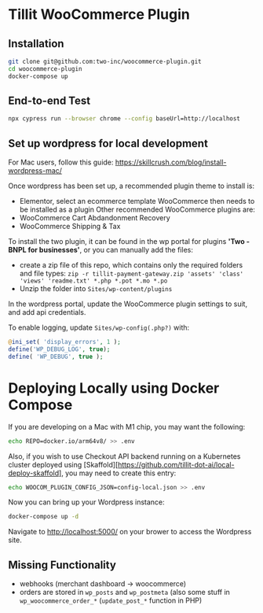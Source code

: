 # Tillit WooCommerce Plugin

## Installation

```bash
git clone git@github.com:two-inc/woocommerce-plugin.git
cd woocommerce-plugin
docker-compose up
```

## End-to-end Test

```bash
npx cypress run --browser chrome --config baseUrl=http://localhost
```

## Set up wordpress for local development
For Mac users, follow this guide:
https://skillcrush.com/blog/install-wordpress-mac/

Once wordpress has been set up, a recommended plugin theme to install is:
- Elementor, select an ecommerce template
WooCommerce then needs to be installed as a plugin
Other recommended WooCommerce plugins are:
- WooCommerce Cart Abdandonment Recovery
- WooCommerce Shipping & Tax

To install the two plugin, it can be found in the wp portal for plugins **'Two - BNPL for businesses'**, or you can manually add the files:
- create a zip file of this repo, which contains only the required folders and file types:
    `zip -r tillit-payment-gateway.zip 'assets' 'class' 'views' 'readme.txt' *.php *.pot *.mo *.po`
- Unzip the folder into `Sites/wp-content/plugins`

In the wordpress portal, update the WooCommerce plugin settings to suit, and add api credentials.

To enable logging, update `Sites/wp-config(.php?)` with:

```php
@ini_set( 'display_errors', 1 );
define('WP_DEBUG_LOG', true);
define( 'WP_DEBUG', true );
```

# Deploying Locally using Docker Compose

If you are developing on a Mac with M1 chip, you may want the following:

```bash
echo REPO=docker.io/arm64v8/ >> .env
```

Also, if you wish to use Checkout API backend running on a Kubernetes cluster deployed using [Skaffold][https://github.com/tillit-dot-ai/local-deploy-skaffold], you may need to create this entry:

```bash
echo WOOCOM_PLUGIN_CONFIG_JSON=config-local.json >> .env
```

Now you can bring up your Wordpress instance:

```bash
docker-compose up -d
```

Navigate to <http://localhost:5000/> on your brower to access the Wordpress site.

## Missing Functionality

* webhooks (merchant dashboard -> woocommerce)
* orders are stored in `wp_posts` and `wp_postmeta` (also some stuff in `wp_woocommerce_order_*` (`update_post_*` function in PHP)
